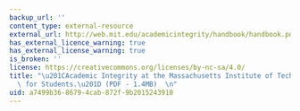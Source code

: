 ```yaml
---
backup_url: ''
content_type: external-resource
external_url: http://web.mit.edu/academicintegrity/handbook/handbook.pdf
has_external_licence_warning: true
has_external_license_warning: true
is_broken: ''
license: https://creativecommons.org/licenses/by-nc-sa/4.0/
title: "\u201CAcademic Integrity at the Massachusetts Institute of Technology: A Handbook\
  \ for Students.\u201D (PDF - 1.4MB)  \n"
uid: a7499b36-8679-4cab-872f-9b2015243910
---
```

